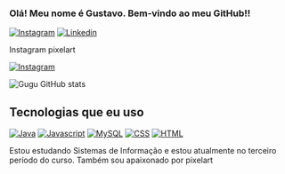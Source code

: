 ### Olá! Meu nome é Gustavo. Bem-vindo ao meu GitHub!!

[![Instagram](https://img.shields.io/badge/Instagram-E4405F?style=for-the-badge&logo=instagram&logoColor=white)](https://www.instagram.com/gustavo_duartee21/)
[![Linkedin](https://img.shields.io/badge/LinkedIn-0077B5?style=for-the-badge&logo=linkedin&logoColor=white)](https://www.linkedin.com/in/gustavo-duarte-670115274/)

Instagram pixelart

[![Instagram](https://img.shields.io/badge/Instagram-E4405F?style=for-the-badge&logo=instagram&logoColor=white)](https://www.instagram.com/gwughpixel/)


![Gugu GitHub stats](https://github-readme-stats.vercel.app/api?username=GdDuarte&show_icons=true&theme=radical)

## Tecnologias que eu uso

[![Java](https://img.shields.io/badge/Java-ED8B00?style=for-the-badge&logo=openjdk&logoColor=white)]()
[![Javascript](https://img.shields.io/badge/JavaScript-323330?style=for-the-badge&logo=javascript&logoColor=F7DF1E)]()
[![MySQL](https://img.shields.io/badge/MySQL-00000F?style=for-the-badge&logo=mysql&logoColor=white)]()
[![CSS]( 	https://img.shields.io/badge/CSS-239120?&style=for-the-badge&logo=css3&logoColor=white)]()
[![HTML](https://img.shields.io/badge/HTML-239120?style=for-the-badge&logo=html5&logoColor=white)]()

Estou estudando Sistemas de Informação e estou atualmente no terceiro período do curso. Também sou apaixonado por pixelart
